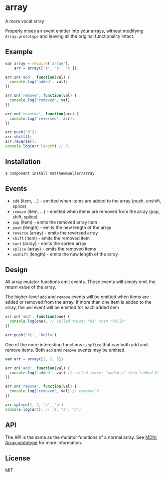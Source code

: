 
# array

A more vocal array

Properly mixes an event emitter into your arrays, without modifying `Array.prototype` and leaving all the original functionality intact.

## Example

```js
var array = require('array'),
    arr = array(['a', 'b', 'c']);

arr.on('add', function(val) {
  console.log('added', val);
})

arr.on('remove', function(val) {
  console.log('removed', val);
})

arr.on('reverse', function(arr) {
  console.log('reversed', arr);
})

arr.push('d');
arr.shift();
arr.reverse();
console.log(arr.length) // 3;
```

## Installation

    $ component install matthewmueller/array

## Events

* `add` (item, ...) - emitted when items are added to the array (push, unshift, splice)
* `remove` (item, ...) - emitted when items are removed from the array (pop, shift, splice)
* `pop` (item) - emits the removed array item
* `push` (length) - emits the new length of the array
* `reverse` (array) - emits the reversed array
* `shift` (item) - emits the removed item
* `sort` (array) - emits the sorted array
* `splice` (array) - emits the removed items
* `unshift` (length) - emits the new length of the array

## Design

All array mutator functions emit events. Those events will simply emit the return value of the array.

The higher-level `add` and `remove` events will be emitted when items are added or removed from the array. If more than one item is added to the array, the `add` event will be emitted for each added item

```js
arr.on('add', function(one) {
  console.log(one); // called twice: "hi" then "hello"
})

arr.push('hi', 'hello')
```

One of the more interesting functions is `splice` that can both add and remove items. Both `add` and `remove` events may be emitted.

```js
var arr = array([1, 2, 3])

arr.on('add', function(val) {
  console.log('added', val) // called twice: "added a" then "added b"
})

arr.on('remove', function(val) {
  console.log('removed', val) // removed 2
})

arr.splice(1, 2, 'a', 'b')
console.log(arr); // [1, "a", "b"]
```

## API

The API is the same as the mutator functions of a normal array. See [MDN: Array.prototype](https://developer.mozilla.org/en-US/docs/JavaScript/Reference/Global_Objects/Array/prototype#Mutator_methods) for more information.

## License

  MIT

